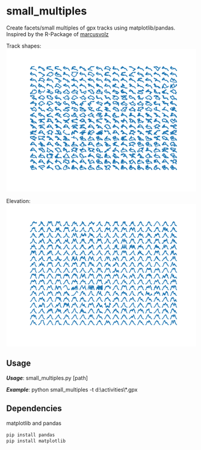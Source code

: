 # small_multiples
Create facets/small multiples of gpx tracks using matplotlib/pandas.
Inspired by the R-Package of [marcusvolz](https://github.com/marcusvolz/strava) 

Track shapes:
![facets](https://github.com/narfel/small_multiples/blob/master/plots/plot.png "Gpx track outlines")

Elevation:
![elevation](https://github.com/narfel/small_multiples/blob/master/plots/plot_ele.png "Elevation graphs")

## Usage
***Usage***: small_multiples.py [path]

***Example***: python small_multiples -t d:\activities\\*.gpx

## Dependencies
matplotlib and pandas
```
pip install pandas
pip install matplotlib
```
